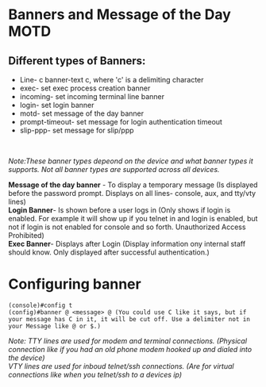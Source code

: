 # Banners and Message of the Day MOTD

## Different types of Banners:
- Line- c banner-text c, where 'c' is a delimiting character
- exec- set exec process creation banner
- incoming- set incoming terminal line banner
- login- set login banner
- motd- set message of the day banner
- prompt-timeout- set message for login authentication timeout
- slip-ppp- set message for slip/ppp
</br>

*Note:These banner types depeond on the device and what banner types it supports. Not all banner types are supported across all devices.*

**Message of the day banner** - To display a temporary message (Is displayed before the password prompt. Displays on all lines- console, aux, and tty/vty lines)</br>
**Login Banner**- Is shown before a user logs in (Only shows if login is enabled. For example it will show up if you telnet in and login is enabled, but not if login is not enabled for console and so forth. Unauthorized Access Prohibited)</br>
**Exec Banner**- Displays after Login (Display information ony internal staff should know. Only displayed after successful authentication.)

# Configuring banner
```
(console)#config t
(config)#banner @ <message> @ (You could use C like it says, but if your message has C in it, it will be cut off. Use a delimiter not in your Message like @ or $.) 
```

*Note: TTY lines are used for modem and terminal connections. (Physical connection like if you had an old phone modem hooked up and dialed into the device)*</br>
*VTY lines are used for inboud telnet/ssh connections. (Are for virtual connections like when you telnet/ssh to a devices ip)*
